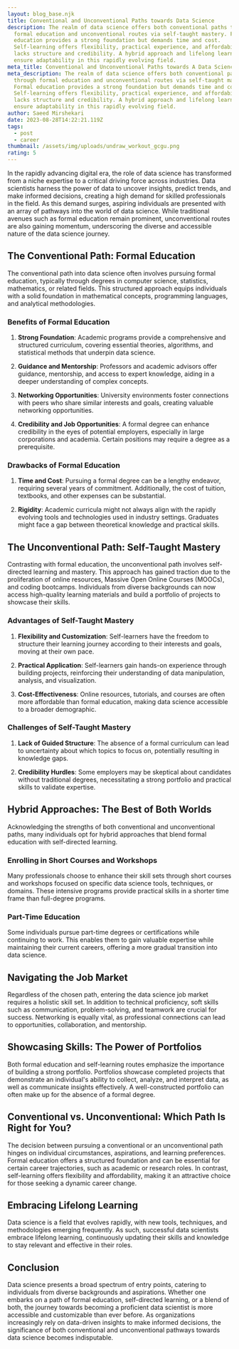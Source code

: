 ```yaml
---
layout: blog_base.njk
title: Conventional and Unconventional Paths towards Data Science
description: The realm of data science offers both conventional paths through
  formal education and unconventional routes via self-taught mastery. Formal
  education provides a strong foundation but demands time and cost.
  Self-learning offers flexibility, practical experience, and affordability but
  lacks structure and credibility. A hybrid approach and lifelong learning
  ensure adaptability in this rapidly evolving field.
meta_title: Conventional and Unconventional Paths towards A Data Science Career
meta_description: The realm of data science offers both conventional paths
  through formal education and unconventional routes via self-taught mastery.
  Formal education provides a strong foundation but demands time and cost.
  Self-learning offers flexibility, practical experience, and affordability but
  lacks structure and credibility. A hybrid approach and lifelong learning
  ensure adaptability in this rapidly evolving field.
author: Saeed Mirshekari
date: 2023-08-28T14:22:21.119Z
tags:
  - post
  - career
thumbnail: /assets/img/uploads/undraw_workout_gcgu.png
rating: 5
---
```



In the rapidly advancing digital era, the role of data science has transformed from a niche expertise to a critical driving force across industries. Data scientists harness the power of data to uncover insights, predict trends, and make informed decisions, creating a high demand for skilled professionals in the field. As this demand surges, aspiring individuals are presented with an array of pathways into the world of data science. While traditional avenues such as formal education remain prominent, unconventional routes are also gaining momentum, underscoring the diverse and accessible nature of the data science journey.

## The Conventional Path: Formal Education

The conventional path into data science often involves pursuing formal education, typically through degrees in computer science, statistics, mathematics, or related fields. This structured approach equips individuals with a solid foundation in mathematical concepts, programming languages, and analytical methodologies. 

### **Benefits of Formal Education**

1. **Strong Foundation**: Academic programs provide a comprehensive and structured curriculum, covering essential theories, algorithms, and statistical methods that underpin data science.

2. **Guidance and Mentorship**: Professors and academic advisors offer guidance, mentorship, and access to expert knowledge, aiding in a deeper understanding of complex concepts.

3. **Networking Opportunities**: University environments foster connections with peers who share similar interests and goals, creating valuable networking opportunities.

4. **Credibility and Job Opportunities**: A formal degree can enhance credibility in the eyes of potential employers, especially in large corporations and academia. Certain positions may require a degree as a prerequisite.

### **Drawbacks of Formal Education**

1. **Time and Cost**: Pursuing a formal degree can be a lengthy endeavor, requiring several years of commitment. Additionally, the cost of tuition, textbooks, and other expenses can be substantial.

2. **Rigidity**: Academic curricula might not always align with the rapidly evolving tools and technologies used in industry settings. Graduates might face a gap between theoretical knowledge and practical skills.

## The Unconventional Path: Self-Taught Mastery

Contrasting with formal education, the unconventional path involves self-directed learning and mastery. This approach has gained traction due to the proliferation of online resources, Massive Open Online Courses (MOOCs), and coding bootcamps. Individuals from diverse backgrounds can now access high-quality learning materials and build a portfolio of projects to showcase their skills.

### **Advantages of Self-Taught Mastery**

1. **Flexibility and Customization**: Self-learners have the freedom to structure their learning journey according to their interests and goals, moving at their own pace.

2. **Practical Application**: Self-learners gain hands-on experience through building projects, reinforcing their understanding of data manipulation, analysis, and visualization.

3. **Cost-Effectiveness**: Online resources, tutorials, and courses are often more affordable than formal education, making data science accessible to a broader demographic.

### **Challenges of Self-Taught Mastery**

1. **Lack of Guided Structure**: The absence of a formal curriculum can lead to uncertainty about which topics to focus on, potentially resulting in knowledge gaps.

2. **Credibility Hurdles**: Some employers may be skeptical about candidates without traditional degrees, necessitating a strong portfolio and practical skills to validate expertise.

## Hybrid Approaches: The Best of Both Worlds

Acknowledging the strengths of both conventional and unconventional paths, many individuals opt for hybrid approaches that blend formal education with self-directed learning.

### **Enrolling in Short Courses and Workshops**

Many professionals choose to enhance their skill sets through short courses and workshops focused on specific data science tools, techniques, or domains. These intensive programs provide practical skills in a shorter time frame than full-degree programs.

### **Part-Time Education**

Some individuals pursue part-time degrees or certifications while continuing to work. This enables them to gain valuable expertise while maintaining their current careers, offering a more gradual transition into data science.

## Navigating the Job Market

Regardless of the chosen path, entering the data science job market requires a holistic skill set. In addition to technical proficiency, soft skills such as communication, problem-solving, and teamwork are crucial for success. Networking is equally vital, as professional connections can lead to opportunities, collaboration, and mentorship.

## Showcasing Skills: The Power of Portfolios

Both formal education and self-learning routes emphasize the importance of building a strong portfolio. Portfolios showcase completed projects that demonstrate an individual's ability to collect, analyze, and interpret data, as well as communicate insights effectively. A well-constructed portfolio can often make up for the absence of a formal degree.

## Conventional vs. Unconventional: Which Path Is Right for You?

The decision between pursuing a conventional or an unconventional path hinges on individual circumstances, aspirations, and learning preferences. Formal education offers a structured foundation and can be essential for certain career trajectories, such as academic or research roles. In contrast, self-learning offers flexibility and affordability, making it an attractive choice for those seeking a dynamic career change.

## Embracing Lifelong Learning

Data science is a field that evolves rapidly, with new tools, techniques, and methodologies emerging frequently. As such, successful data scientists embrace lifelong learning, continuously updating their skills and knowledge to stay relevant and effective in their roles.

## Conclusion

Data science presents a broad spectrum of entry points, catering to individuals from diverse backgrounds and aspirations. Whether one embarks on a path of formal education, self-directed learning, or a blend of both, the journey towards becoming a proficient data scientist is more accessible and customizable than ever before. As organizations increasingly rely on data-driven insights to make informed decisions, the significance of both conventional and unconventional pathways towards data science becomes indisputable.
